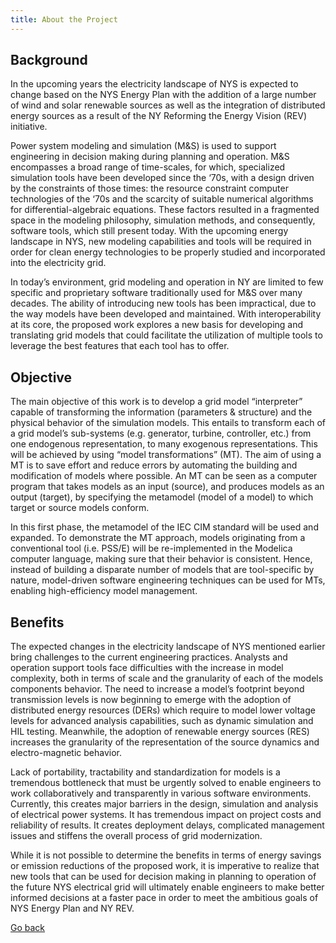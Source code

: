 ```yaml
---
title: About the Project
---
```


## Background

In the upcoming years the electricity landscape of NYS is expected to change based on the NYS Energy Plan with the addition of a large number of wind and solar renewable sources as well as the integration of distributed energy sources as a result of the NY Reforming the Energy Vision (REV) initiative.

Power system modeling and simulation (M&S) is used to support engineering in decision making during planning and operation. M&S encompasses a broad range of time-scales, for which, specialized simulation tools have been developed since the ‘70s, with a design driven by the constraints of those times: the resource constraint computer technologies of the ‘70s and the scarcity of suitable numerical algorithms for differential-algebraic equations. These factors resulted in a fragmented space in the modeling philosophy, simulation methods, and consequently, software tools, which still present today. With the upcoming energy landscape in NYS, new modeling capabilities and tools will be required in order for clean energy technologies to be properly studied and incorporated into the electricity grid.

In today’s environment, grid modeling and operation in NY are limited to few specific and proprietary software traditionally used for M&S over many decades. The ability of introducing new tools has been impractical, due to the way models have been developed and maintained. With interoperability at its core, the proposed work explores a new basis for developing and translating grid models that could facilitate the utilization of multiple tools to leverage the best features that each tool has to offer.

## Objective

The main objective of this work is to develop a grid model “interpreter” capable of transforming the information (parameters & structure) and the physical behavior of the simulation models. This entails to transform each of a grid model’s sub-systems (e.g. generator, turbine, controller, etc.) from one endogenous representation, to many exogenous representations. This will be achieved by using “model transformations” (MT). The aim of using a MT is to save effort and reduce errors by automating the building and modification of models where possible. An MT can be seen as a computer program that takes models as an input (source), and produces models as an output (target), by specifying the metamodel (model of a model) to which target or source models conform. 

In this first phase, the metamodel of the IEC CIM standard  will be used and expanded. To demonstrate the MT approach, models originating from a conventional tool (i.e. PSS/E) will be re-implemented in the Modelica computer language, making sure that their behavior is consistent. Hence, instead of building a disparate number of models that are tool-specific by nature, model-driven software engineering techniques can be used for MTs, enabling high-efficiency model management.

## Benefits

The expected changes in the electricity landscape of NYS mentioned earlier bring challenges to the current engineering practices. Analysts and operation support tools face difficulties with the increase in model complexity, both in terms of scale and the granularity of each of the models components behavior. The need to increase a model’s footprint beyond transmission levels is now beginning to emerge with the adoption of distributed energy resources (DERs) which require to model lower voltage levels for advanced analysis capabilities, such as dynamic simulation and HIL testing. Meanwhile, the adoption of renewable energy sources (RES) increases the granularity of the representation of the source dynamics and electro-magnetic behavior.

Lack of portability, tractability and standardization for models is a tremendous bottleneck that must be urgently solved to enable engineers to work collaboratively and transparently in various software environments. Currently, this creates major barriers in the design, simulation and analysis of electrical power systems. It has tremendous impact on project costs and reliability of results. It creates deployment delays, complicated management issues and stiffens the overall process of grid modernization. 

While it is not possible to determine the benefits in terms of energy savings or emission reductions of the proposed work, it is imperative to realize that new tools that can be used for decision making in planning to operation of the future NYS electrical grid will ultimately enable engineers to make better informed decisions at a faster pace in order to meet the ambitious goals of NYS Energy Plan and NY REV.




<a href="./index">Go back</a> 
